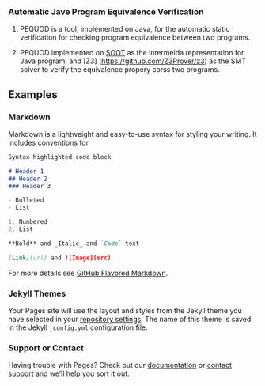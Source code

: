 ### Automatic Jave Program Equivalence Verification
 
 1. PEQUOD is a tool, implemented on Java, for the automatic static verification for checking program equivalence between two 
 programs.
 
 2. PEQUOD implemented on [SOOT](https://sable.github.io/soot/) as the intermeida representation for Java program, and [Z3]
 (https://github.com/Z3Prover/z3) as the SMT solver to verify the equivalence propery corss two programs.  

## Examples

### Markdown

Markdown is a lightweight and easy-to-use syntax for styling your writing. It includes conventions for

```markdown
Syntax highlighted code block

# Header 1
## Header 2
### Header 3

- Bulleted
- List

1. Numbered
2. List

**Bold** and _Italic_ and `Code` text

[Link](url) and ![Image](src)
```

For more details see [GitHub Flavored Markdown](https://guides.github.com/features/mastering-markdown/).

### Jekyll Themes

Your Pages site will use the layout and styles from the Jekyll theme you have selected in your [repository settings](https://github.com/qizhou92/PEQUOD/settings). The name of this theme is saved in the Jekyll `_config.yml` configuration file.

### Support or Contact

Having trouble with Pages? Check out our [documentation](https://help.github.com/categories/github-pages-basics/) or [contact support](https://github.com/contact) and we’ll help you sort it out.
